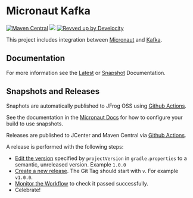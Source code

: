 # Micronaut Kafka

[![Maven Central](https://img.shields.io/maven-central/v/io.micronaut.kafka/micronaut-kafka.svg?label=Maven%20Central)](https://search.maven.org/search?q=g:%22io.micronaut.kafka%22%20AND%20a:%22micronaut-kafka%22)
[![](https://github.com/micronaut-projects/micronaut-kafka/workflows/Java%20CI/badge.svg)](https://github.com/micronaut-projects/micronaut-kafka/actions)
[![Revved up by Develocity](https://img.shields.io/badge/Revved%20up%20by-Develocity-06A0CE?logo=Gradle&labelColor=02303A)](https://ge.micronaut.io/scans)

This project includes integration between [Micronaut](http://micronaut.io) and [Kafka](https://kafka.apache.org).

## Documentation

For more information see the [Latest](https://micronaut-projects.github.io/micronaut-kafka/latest/guide/index.html) or [Snapshot](https://micronaut-projects.github.io/micronaut-kafka/snapshot/guide/index.html) Documentation.

## Snapshots and Releases

Snaphots are automatically published to JFrog OSS using [Github Actions](https://github.com/micronaut-projects/micronaut-kafka/actions).

See the documentation in the [Micronaut Docs](https://docs.micronaut.io/latest/guide/index.html#usingsnapshots) for how to configure your build to use snapshots.

Releases are published to JCenter and Maven Central via [Github Actions](https://github.com/micronaut-projects/micronaut-kafka/actions).

A release is performed with the following steps:

- [Edit the version](https://github.com/micronaut-projects/micronaut-kafka/edit/master/gradle.properties) specified by `projectVersion` in `gradle.properties` to a semantic, unreleased version. Example `1.0.0`
- [Create a new release](https://github.com/micronaut-projects/micronaut-kafka/releases/new). The Git Tag should start with `v`. For example `v1.0.0`.
- [Monitor the Workflow](https://github.com/micronaut-projects/micronaut-kafka/actions?query=workflow%3ARelease) to check it passed successfully.
- Celebrate!